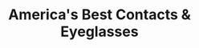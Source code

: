 ---
title: "America's Best Contacts & Eyeglasses"
url: /rockford/americas-best-contacts-and-eyeglasses/
shop: optician
---